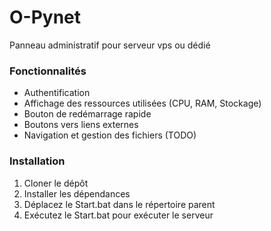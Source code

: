 # O-Pynet
Panneau administratif pour serveur vps ou dédié
### Fonctionnalités
- Authentification 
- Affichage des ressources utilisées (CPU, RAM, Stockage)
- Bouton de redémarrage rapide
- Boutons vers liens externes
- Navigation et gestion des fichiers (TODO)
### Installation
1. Cloner le dépôt
2. Installer les dépendances
3. Déplacez le Start.bat dans le répertoire parent
4. Exécutez le Start.bat pour exécuter le serveur


